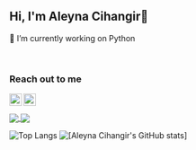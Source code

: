 ## Hi, I'm Aleyna Cihangir👋

🔭 I’m currently working on Python 

<br />

### Reach out to me 

[<img width="22" src="https://unpkg.com/simple-icons@v6/icons/gmail.svg" align="left" />][gmail] 
[<img width="22" src="https://unpkg.com/simple-icons@v6/icons/linkedin.svg" align="left" />][linkedin]

[linkedin]: https://www.linkedin.com/in/aleynacihangir
[gmail]: aleynaacihangir@gmail.com

<br />
<br />
<a href="https://github.com/aleyna-cihangir/github-readme-stats">
  <img align="center" src="https://github-readme-stats.vercel.app/api/top-langs/?username=aleyna-cihangir" />
</a>
<a href="https://github.com/aleyna-cihangir/convoychat">
  <img align="center" src="https://github-readme-stats.vercel.app/api?username=aleyna-cihangir&show_icons=true&border_color=white" />
</a>

![Top Langs](https://github-readme-stats.vercel.app/api/top-langs/?username=aleyna-cihangir)   ![[Aleyna Cihangir's GitHub stats]](https://github-readme-stats.vercel.app/api?username=aleyna-cihangir&show_icons=true&border_color=white)


